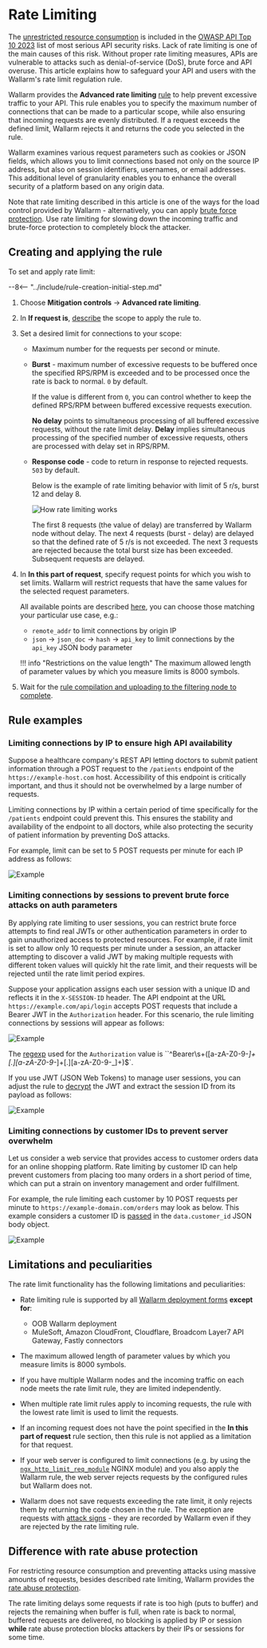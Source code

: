 [api-discovery-enable-link]:        ../../api-discovery/setup.md

# Rate Limiting

The [unrestricted resource consumption](https://github.com/OWASP/API-Security/blob/master/editions/2023/en/0xa4-unrestricted-resource-consumption.md) is included in the [OWASP API Top 10 2023](../../user-guides/dashboards/owasp-api-top-ten.md#wallarm-security-controls-for-owasp-api-2023) list of most serious API security risks. Lack of rate limiting is one of the main causes of this risk. Without proper rate limiting measures, APIs are vulnerable to attacks such as denial-of-service (DoS), brute force and API overuse. This article explains how to safeguard your API and users with the Wallarm's rate limit regulation rule.

Wallarm provides the **Advanced rate limiting** [rule](../../user-guides/rules/rules.md) to help prevent excessive traffic to your API. This rule enables you to specify the maximum number of connections that can be made to a particular scope, while also ensuring that incoming requests are evenly distributed. If a request exceeds the defined limit, Wallarm rejects it and returns the code you selected in the rule.

Wallarm examines various request parameters such as cookies or JSON fields, which allows you to limit connections based not only on the source IP address, but also on session identifiers, usernames, or email addresses. This additional level of granularity enables you to enhance the overall security of a platform based on any origin data.

Note that rate limiting described in this article is one of the ways for the load control provided by Wallarm - alternatively, you can apply [brute force protection](../../admin-en/configuration-guides/protecting-against-bruteforce.md). Use rate limiting for slowing down the incoming traffic and brute-force protection to completely block the attacker.

## Creating and applying the rule

To set and apply rate limit:

--8<-- "../include/rule-creation-initial-step.md"
1. Choose **Mitigation controls** → **Advanced rate limiting**.
1. In **If request is**, [describe](rules.md#configuring) the scope to apply the rule to.
1. Set a desired limit for connections to your scope:

    * Maximum number for the requests per second or minute.
    * **Burst** - maximum number of excessive requests to be buffered once the specified RPS/RPM is exceeded and to be processed once the rate is back to normal. `0` by default.

        If the value is different from `0`, you can control whether to keep the defined RPS/RPM between buffered excessive requests execution.
        
        **No delay** points to simultaneous processing of all buffered excessive requests, without the rate limit delay. **Delay** implies simultaneous processing of the specified number of excessive requests, others are processed with delay set in RPS/RPM.
    
    * **Response code** - code to return in response to rejected requests. `503` by default.

        Below is the example of rate limiting behavior with limit of 5 r/s, burst 12 and delay 8.
        
        ![How rate limiting works](../../images/user-guides/rules/rate-limit-schema.png)

        The first 8 requests (the value of delay) are transferred by Wallarm node without delay. The next 4 requests (burst - delay) are delayed so that the defined rate of 5 r/s is not exceeded. The next 3 requests are rejected because the total burst size has been exceeded. Subsequent requests are delayed.

1. In **In this part of request**, specify request points for which you wish to set limits. Wallarm will restrict requests that have the same values for the selected request parameters.

    All available points are described [here](request-processing.md), you can choose those matching your particular use case, e.g.:
    
    * `remote_addr` to limit connections by origin IP
    * `json` → `json_doc` → `hash` → `api_key` to limit connections by the `api_key` JSON body parameter

    !!! info "Restrictions on the value length"
        The maximum allowed length of parameter values by which you measure limits is 8000 symbols.
1. Wait for the [rule compilation and uploading to the filtering node to complete](rules.md#ruleset-lifecycle).

## Rule examples

<!-- ### Limiting IP connections to prevent DoS attacks on API endpoint

Suppose you have a section in the UI that returns a list of users, with a limit of 200 users per page. To fetch the page, the UI sends a request to the server using the following URL: `https://example-domain.com/api/users?page=1&size=200`.

However, an attacker could exploit this by changing the `size` parameter to an excessively large number (e.g. 200,000), which could overload the database and cause performance issues. This is known as a DoS (Denial of Service) attack, where the API becomes unresponsive and unable to handle further requests from any clients.

Limiting connections to the endpoint helps to prevent such attacks. You can limit the number of connections to the endpoint to 1000 per minute. This assumes that, on average, 200 users are requested 5 times per minute. The rule specifies that this limit applies to each IP trying to access the endpoint within minute. The `remote_address` [point](request-processing.md) is used to identify the IP address of the requester.

![Example](../../images/user-guides/rules/rate-limit-for-200-users.png)
-->
### Limiting connections by IP to ensure high API availability

Suppose a healthcare company's REST API letting doctors to submit patient information through a POST request to the `/patients` endpoint of the `https://example-host.com` host. Accessibility of this endpoint is critically important, and thus it should not be overwhelmed by a large number of requests.

Limiting connections by IP within a certain period of time specifically for the `/patients` endpoint could prevent this. This ensures the stability and availability of the endpoint to all doctors, while also protecting the security of patient information by preventing DoS attacks.

For example, limit can be set to 5 POST requests per minute for each IP address as follows:

![Example](../../images/user-guides/rules/rate-limit-by-ip-for-patients.png)

### Limiting connections by sessions to prevent brute force attacks on auth parameters

By applying rate limiting to user sessions, you can restrict brute force attempts to find real JWTs or other authentication parameters in order to gain unauthorized access to protected resources. For example, if rate limit is set to allow only 10 requests per minute under a session, an attacker attempting to discover a valid JWT by making multiple requests with different token values will quickly hit the rate limit, and their requests will be rejected until the rate limit period expires.

Suppose your application assigns each user session with a unique ID and reflects it in the `X-SESSION-ID` header. The API endpoint at the URL `https://example.com/api/login` accepts POST requests that include a Bearer JWT in the `Authorization` header. For this scenario, the rule limiting connections by sessions will appear as follows:

![Example](../../images/user-guides/rules/rate-limit-for-jwt.png)

The [regexp](rules.md#condition-type-regex) used for the `Authorization` value is ``^Bearer\s+([a-zA-Z0-9-_]+[.][a-zA-Z0-9-_]+[.][a-zA-Z0-9-_]+)$`.

If you use JWT (JSON Web Tokens) to manage user sessions, you can adjust the rule to [decrypt](request-processing.md#jwt) the JWT and extract the session ID from its payload as follows:

![Example](../../images/user-guides/rules/rate-limit-for-session-in-jwt.png)

<!-- ### User-Agent based rate limiting to prevent attacks on API endpoints

Let's say you have an old version of your application has some known security vulnerabilities allowing attackers to brute force API endpoint `https://example-domain.com/login` using the vulnerable application version. Usually, the `User-Agent` header is used to pass browser/application versions. To prevent the brute force attack via the old application version, you can implement `User-Agent` based rate limiting.

For example, you can set a limit of 10 requests per minute for each `User-Agent`. If a specific `User-Agent` is making more than 10 requests evenly distributed per minute, further requests from that `User-Agent` are rejected till a new period start.

![Example](../../images/user-guides/rules/rate-limit-by-user-agent.png)

### Endpoint-based rate limiting to prevent DoS attacks

Rate limiting can also involve setting a threshold for the number of requests that can be made to a particular endpoint within a specified time frame, such as 60 requests per minute. If a client exceeds this limit, further requests are rejected.

It helps to prevent DoS attacks and ensure that the application remains available to legitimate users. It can also help to reduce the load on the server, improve overall application performance, and prevent other forms of abuse or misuse of the application.

In this specific case, the rate limiting rule is applied to connections by URI, meaning that Wallarm automatically identifies repeated requests targeting a single endpoint. Here's an example of how this rule would work for all endpoints of the `https://example.com` host:

* Limit: 60 requests per minute (1 request per second)
* Burst: allow up to 20 requests per minute (which could be useful if there is a sudden spike in traffic)
* No delay: process 20 excessive requests simultaneously, without the rate limit delay between requests
* Response code: reject requests exceeding the limit and the burst with the 503 code
* Wallarm identifies repeated requests targeted at a single endpoint by the `uri` [point](request-processing.md)

    !!! info "Query parameters are not included into URI"
        This rule limits requests targeted at any path of the specified domain which does not contain any query parameters.

![Example](../../images/user-guides/rules/rate-limit-by-uri.png) -->

### Limiting connections by customer IDs to prevent server overwhelm

Let us consider a web service that provides access to customer orders data for an online shopping platform. Rate limiting by customer ID can help prevent customers from placing too many orders in a short period of time, which can put a strain on inventory management and order fulfillment.

For example, the rule limiting each customer by 10 POST requests per minute to `https://example-domain.com/orders` may look as below. This example considers a customer ID is [passed](request-processing.md#json_doc) in the `data.customer_id` JSON body object.

![Example](../../images/user-guides/rules/rate-limit-by-customer-id.png)

## Limitations and peculiarities

The rate limit functionality has the following limitations and peculiarities:

* Rate limiting rule is supported by all [Wallarm deployment forms](../../installation/supported-deployment-options.md) **except for**:

    * OOB Wallarm deployment
    * MuleSoft, Amazon CloudFront, Cloudflare, Broadcom Layer7 API Gateway, Fastly connectors
* The maximum allowed length of parameter values by which you measure limits is 8000 symbols.
* If you have multiple Wallarm nodes and the incoming traffic on each node meets the rate limit rule, they are limited independently.
* When multiple rate limit rules apply to incoming requests, the rule with the lowest rate limit is used to limit the requests.
* If an incoming request does not have the point specified in the **In this part of request** rule section, then this rule is not applied as a limitation for that request.
* If your web server is configured to limit connections (e.g. by using the [`ngx_http_limit_req_module`](http://nginx.org/en/docs/http/ngx_http_limit_req_module.html) NGINX module) and you also apply the Wallarm rule, the web server rejects requests by the configured rules but Wallarm does not.
* Wallarm does not save requests exceeding the rate limit, it only rejects them by returning the code chosen in the rule. The exception are requests with [attack signs](../../about-wallarm/protecting-against-attacks.md) - they are recorded by Wallarm even if they are rejected by the rate limiting rule.

## Difference with rate abuse protection

For restricting resource consumption and preventing attacks using massive amounts of requests, besides described rate limiting, Wallarm provides the [rate abuse protection](../../api-protection/dos-protection.md).

The rate limiting delays some requests if rate is too high (puts to buffer) and rejects the remaining when buffer is full, when rate is back to normal, buffered requests are delivered, no blocking is applied by IP or session **while** rate abuse protection blocks attackers by their IPs or sessions for some time.

